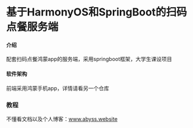 # 基于HarmonyOS和SpringBoot的扫码点餐服务端

#### 介绍
配套扫码点餐鸿蒙app的服务端，采用springboot框架，大学生课设项目

#### 软件架构
前端采用鸿蒙手机app，详情请看另一个仓库


### 教程
不懂看文档以及个人博客：www.abyss.website